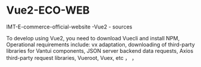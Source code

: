 # Vue2-ECO-WEB
IMT-E-commerce-official-website -Vue2 - sources

To develop using Vue2, you need to download Vuecli and install NPM,
Operational requirements include: vx adaptation, downloading of third-party libraries for Vantui components, JSON server backend data requests, Axios third-party request libraries, Vueroot, Vuex, etc
，
，
